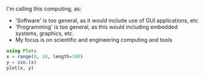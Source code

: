 I'm calling this computing, as:

- 'Software' is too general, as it would include use of GUI applications, etc
- 'Programming' is too general, as this would including embedded systems, graphics, etc.
- My focus is on scientific and engineering computing and tools

```julia
using Plots
x = range(0, 10, length=100)
y = sin.(x)
plot(x, y)
```